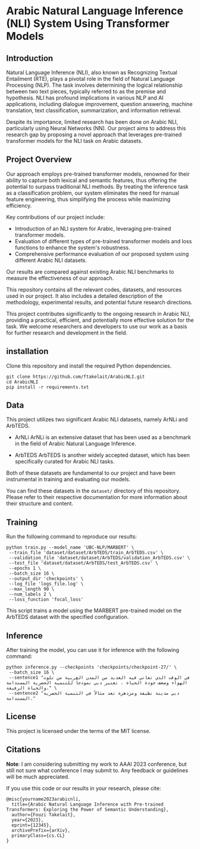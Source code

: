 # Arabic Natural Language Inference (NLI) System Using Transformer Models

## Introduction
Natural Language Inference (NLI), also known as Recognizing Textual Entailment (RTE), plays a pivotal role in the field of Natural Language Processing (NLP). The task involves determining the logical relationship between two text pieces, typically referred to as the premise and hypothesis. NLI has profound implications in various NLP and AI applications, including dialogue improvement, question answering, machine translation, text classification, summarization, and information retrieval.

Despite its importance, limited research has been done on Arabic NLI, particularly using Neural Networks (NN). Our project aims to address this research gap by proposing a novel approach that leverages pre-trained transformer models for the NLI task on Arabic datasets.

## Project Overview
Our approach employs pre-trained transformer models, renowned for their ability to capture both lexical and semantic features, thus offering the potential to surpass traditional NLI methods. By treating the inference task as a classification problem, our system eliminates the need for manual feature engineering, thus simplifying the process while maximizing efficiency.

Key contributions of our project include:

- Introduction of an NLI system for Arabic, leveraging pre-trained transformer models.
- Evaluation of different types of pre-trained transformer models and loss functions to enhance the system's robustness.
- Comprehensive performance evaluation of our proposed system using different Arabic NLI datasets.

Our results are compared against existing Arabic NLI benchmarks to measure the effectiveness of our approach.

This repository contains all the relevant codes, datasets, and resources used in our project. It also includes a detailed description of the methodology, experimental results, and potential future research directions.

This project contributes significantly to the ongoing research in Arabic NLI, providing a practical, efficient, and potentially more effective solution for the task. We welcome researchers and developers to use our work as a basis for further research and development in the field.

## installation 
Clone this repository and install the required Python dependencies.

```
git clone https://github.com/ftakelait/ArabicNLI.git
cd ArabicNLI
pip install -r requirements.txt
```

## Data
This project utilizes two significant Arabic NLI datasets, namely ArNLi and ArbTEDS.

- ArNLi
ArNLi is an extensive dataset that has been used as a benchmark in the field of Arabic Natural Language Inference.

- ArbTEDS
ArbTEDS is another widely accepted dataset, which has been specifically curated for Arabic NLI tasks.

Both of these datasets are fundamental to our project and have been instrumental in training and evaluating our models.

You can find these datasets in the `dataset/` directory of this repository. Please refer to their respective documentation for more information about their structure and content.

## Training

Run the following command to reproduce our results:

```
python train.py --model_name 'UBC-NLP/MARBERT' \
 --train_file 'dataset/dataset/ArbTEDS/train_ArbTEDS.csv' \
 --validation_file 'dataset/dataset/ArbTEDS/validation_ArbTEDS.csv' \
 --test_file 'dataset/dataset/ArbTEDS/test_ArbTEDS.csv' \
 --epochs 1 \
 --batch_size 16 \
 --output_dir 'checkpoints' \
 --log_file 'logs_file.log' \
 --max_length 90 \
 --num_labels 2 \
 --loss_function 'focal_loss'
```
This script trains a model using the MARBERT pre-trained model on the ArbTEDS dataset with the specified configuration.

## Inference
After training the model, you can use it for inference with the following command:

```
python inference.py --checkpoints 'checkpoints/checkpoint-27/' \
 --batch_size 16 \
 --sentence1 "في الوقت الذي تعاني فيه العديد من المدن العربية من تلوث الهواء وضعف جودة الحياة ، تعتبر دبي نموذجاً للتنمية الحضرية المستدامة والحياة الرفيعة." \
 --sentence2 "دبي مدينة نظيفة ومزدهرة تعد مثالاً في التنمية الحضرية المستدامة."
```

## License
This project is licensed under the terms of the MIT license.

## Citations
**Note**: I am considering submitting my work to AAAI 2023 conference, but still not sure what conference I may submit to. Any feedback or guidelines will be much appreciated. 

If you use this code or our results in your research, please cite:

```
@misc{yourname2023arabicnli,
  title={Arabic Natural Language Inference with Pre-trained Transformers: Exploring the Power of Semantic Understanding},
  author={Fouzi Takelait},
  year={2023},
  eprint={12345},
  archivePrefix={arXiv},
  primaryClass={cs.CL} 
}
```
